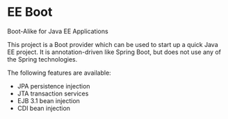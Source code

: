 # EE Boot
Boot-Alike for Java EE Applications

This project is a Boot provider which can be used to start up a quick Java EE project. It is annotation-driven like Spring Boot, but does not use any of the Spring technologies.

The following features are available:
- JPA persistence injection
- JTA transaction services
- EJB 3.1 bean injection
- CDI bean injection
